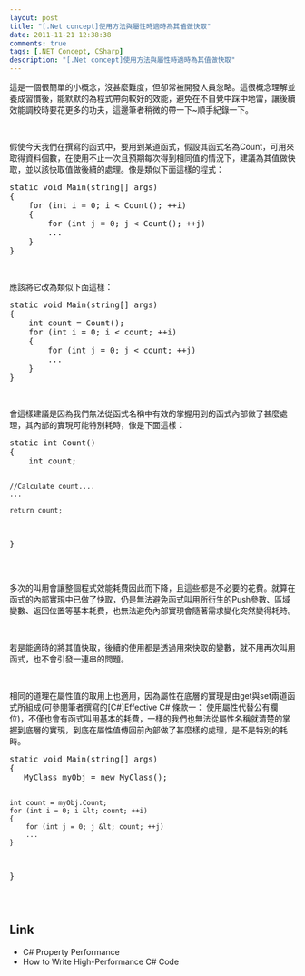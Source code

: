 ```yaml
---
layout: post
title: "[.Net concept]使用方法與屬性時適時為其值做快取"
date: 2011-11-21 12:38:38
comments: true
tags: [.NET Concept, CSharp]
description: "[.Net concept]使用方法與屬性時適時為其值做快取"
---
```

<p>
	這是一個很簡單的小概念，沒甚麼難度，但卻常被開發人員忽略。這很概念理解並養成習慣後，能默默的為程式帶向較好的效能，避免在不自覺中踩中地雷，讓後續效能調校時要花更多的功夫，這邊筆者稍微的帶一下~順手紀錄一下。</p>
<p>
	 </p>
<p>
	假使今天我們在撰寫的函式中，要用到某道函式，假設其函式名為Count，可用來取得資料個數，在使用不止一次且預期每次得到相同值的情況下，建議為其值做快取，並以該快取值做後續的處理。像是類似下面這樣的程式：</p>
<div class="wlWriterSmartContent" id="scid:812469c5-0cb0-4c63-8c15-c81123a09de7:e1d1f224-1870-456a-8b96-9d150e60c2de" style="padding-bottom: 0px; margin: 0px; padding-left: 0px; padding-right: 0px; display: inline; float: none; padding-top: 0px">
	<pre class="c#" name="code">
static void Main(string[] args)
{
    for (int i = 0; i &lt; Count(); ++i)
    { 
        for (int j = 0; j &lt; Count(); ++j)
        ...
    }
}</pre>
</div>
<p>
	 </p>
<p>
	應該將它改為類似下面這樣：</p>
<div class="wlWriterSmartContent" id="scid:812469c5-0cb0-4c63-8c15-c81123a09de7:84bc1761-4761-4d69-8e25-d7439da50942" style="padding-bottom: 0px; margin: 0px; padding-left: 0px; padding-right: 0px; display: inline; float: none; padding-top: 0px">
	<pre class="c#" name="code">
static void Main(string[] args)
{
    int count = Count();
    for (int i = 0; i &lt; count; ++i)
    { 
        for (int j = 0; j &lt; count; ++j)
        ...
    }
}</pre>
</div>
<p>
	 </p>
<p>
	會這樣建議是因為我們無法從函式名稱中有效的掌握用到的函式內部做了甚麼處理，其內部的實現可能特別耗時，像是下面這樣：</p>
<div class="wlWriterSmartContent" id="scid:812469c5-0cb0-4c63-8c15-c81123a09de7:349c4901-32e2-4d0e-bbbe-a2093e70097a" style="padding-bottom: 0px; margin: 0px; padding-left: 0px; padding-right: 0px; display: inline; float: none; padding-top: 0px">
	<pre class="c#" name="code">
static int Count()
{
    int count;

    //Calculate count....
    ...

    return count;
}</pre>
</div>
<p>
	 </p>
<p>
	多次的叫用會讓整個程式效能耗費因此而下降，且這些都是不必要的花費。就算在函式的內部實現中已做了快取，仍是無法避免函式叫用所衍生的Push參數、區域變數、返回位置等基本耗費，也無法避免內部實現會隨著需求變化突然變得耗時。</p>
<p>
	 </p>
<p>
	若是能適時的將其值快取，後續的使用都是透過用來快取的變數，就不用再次叫用函式，也不會引發一連串的問題。</p>
<p>
	 </p>
<p>
	相同的道理在屬性值的取用上也適用，因為屬性在底層的實現是由get與set兩道函式所組成(可參閱筆者撰寫的[C#]Effective C# 條款一： 使用屬性代替公有欄位)，不僅也會有函式叫用基本的耗費，一樣的我們也無法從屬性名稱就清楚的掌握到底層的實現，到底在屬性值傳回前內部做了甚麼樣的處理，是不是特別的耗時。</p>
<div class="wlWriterSmartContent" id="scid:812469c5-0cb0-4c63-8c15-c81123a09de7:3dfc5b52-1d5d-4002-9dc3-4db704d365f1" style="padding-bottom: 0px; margin: 0px; padding-left: 0px; padding-right: 0px; display: inline; float: none; padding-top: 0px">
	<pre class="c#" name="code">
static void Main(string[] args)
{
   MyClass myObj = new MyClass();

    int count = myObj.Count;
    for (int i = 0; i &lt; count; ++i)
    { 
        for (int j = 0; j &lt; count; ++j)
        ...
    }
}</pre>
</div>
<p>
	 </p>
<h2>
	Link</h2>
<ul>
	<li>
		C# Property Performance</li>
	<li>
		How to Write High-Performance C# Code</li>
</ul>
